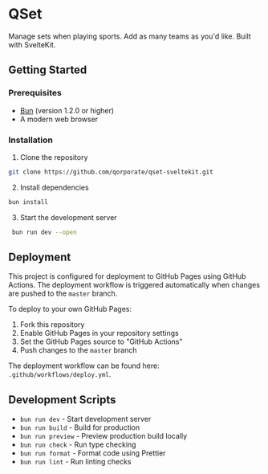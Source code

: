 # QSet

Manage sets when playing sports. Add as many teams as you'd like. Built with SvelteKit.

## Getting Started

### Prerequisites

- [Bun](https://bun.sh/) (version 1.2.0 or higher)
- A modern web browser

### Installation

1. Clone the repository

 ```bash
 git clone https://github.com/qorporate/qset-sveltekit.git
 ```

2. Install dependencies

 ```bash
 bun install
 ```

3. Start the development server

 ```bash
  bun run dev --open
 ```

## Deployment

This project is configured for deployment to GitHub Pages using GitHub Actions. The deployment workflow is triggered automatically when changes are pushed to the `master` branch.

To deploy to your own GitHub Pages:

1. Fork this repository
2. Enable GitHub Pages in your repository settings
3. Set the GitHub Pages source to "GitHub Actions"
4. Push changes to the `master` branch

The deployment workflow can be found here: `.github/workflows/deploy.yml`.

## Development Scripts

- `bun run dev` - Start development server
- `bun run build` - Build for production
- `bun run preview` - Preview production build locally
- `bun run check` - Run type checking
- `bun run format` - Format code using Prettier
- `bun run lint` - Run linting checks
